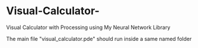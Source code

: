 # Visual-Calculator-
Visual Calculator with Processing using My Neural Network Library

The main file "visual_calculator.pde" should run inside a same named folder
